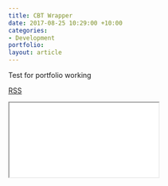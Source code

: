 ```yaml
---
title: CBT Wrapper
date: 2017-08-25 10:29:00 +10:00
categories:
- Development
portfolio: 
layout: article
---
```


Test for portfolio working


<a href="file:///C:\Users\mitch\Documents">RSS</a>

<script src="//rss.bloople.net/?url=file%3A%2F%2F%2FD%3A%5CTest.rss&showtitle=false&type=js">A</script>

<iframe src="//rss.bloople.net/?url=file%3A%2F%2F%2FD%3A%5CTest.rss&type=html"></iframe>